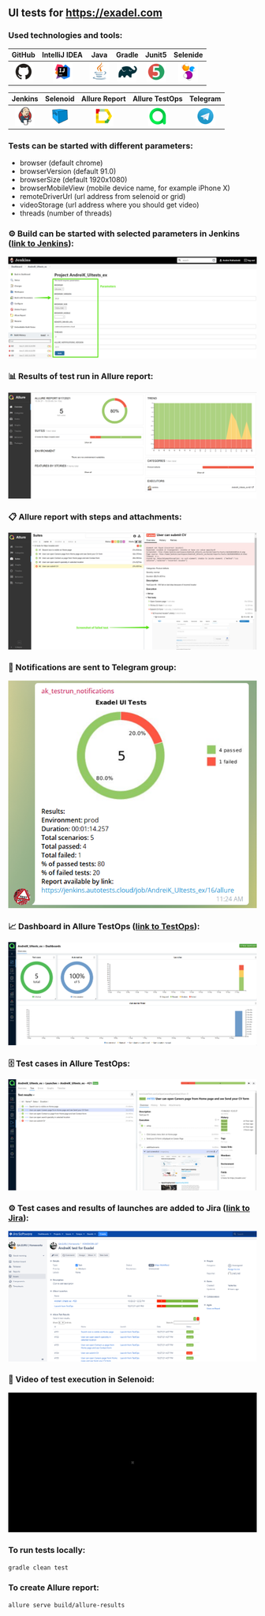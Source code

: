## UI tests for https://exadel.com
### Used technologies and tools:
| GitHub | IntelliJ IDEA | Java | Gradle | Junit5 | Selenide |
|:------:|:----:|:----:|:------:|:------:|:--------:|
| <img src="https://raw.githubusercontent.com/AndreyKolesinskiy/repo-for-data/64fc9f701b325cfc520ee86240394ce8d72dd195/images/GitHub.svg" width="40" height="40"> | <img src="https://raw.githubusercontent.com/AndreyKolesinskiy/repo-for-data/64fc9f701b325cfc520ee86240394ce8d72dd195/images/IDEA.svg" width="40" height="40"> | <img src="https://raw.githubusercontent.com/AndreyKolesinskiy/repo-for-data/64fc9f701b325cfc520ee86240394ce8d72dd195/images/JAVA.svg" width="40" height="40"> | <img src="https://raw.githubusercontent.com/AndreyKolesinskiy/repo-for-data/64fc9f701b325cfc520ee86240394ce8d72dd195/images/Gradle.svg" width="40" height="40"> | <img src="https://raw.githubusercontent.com/AndreyKolesinskiy/repo-for-data/64fc9f701b325cfc520ee86240394ce8d72dd195/images/Junit5.svg" width="40" height="40"> | <img src="https://raw.githubusercontent.com/AndreyKolesinskiy/repo-for-data/64fc9f701b325cfc520ee86240394ce8d72dd195/images/Selenide.svg" width="40" height="40"> |

| Jenkins | Selenoid | Allure Report | Allure TestOps | Telegram |
|:--------:|:-------------:|:---------:|:-------:|:--------:|
| <img src="https://raw.githubusercontent.com/AndreyKolesinskiy/repo-for-data/64fc9f701b325cfc520ee86240394ce8d72dd195/images/Jenkins.svg" width="40" height="40"> | <img src="https://raw.githubusercontent.com/AndreyKolesinskiy/repo-for-data/64fc9f701b325cfc520ee86240394ce8d72dd195/images/Selenoid.svg" width="40" height="40"> | <img src="https://raw.githubusercontent.com/AndreyKolesinskiy/repo-for-data/f0701c966586c26ed7491d721ff90d9b650ce1b6/images/Allure%20Report.svg" width="40" height="40"> | <img src="https://raw.githubusercontent.com/AndreyKolesinskiy/repo-for-data/f0701c966586c26ed7491d721ff90d9b650ce1b6/images/Allure%20TestOps.svg" width="40" height="40"> | <img src="https://raw.githubusercontent.com/AndreyKolesinskiy/repo-for-data/f0701c966586c26ed7491d721ff90d9b650ce1b6/images/Telegram.svg" width="40" height="40"> |

### Tests can be started with different parameters:
* browser (default chrome)
* browserVersion (default 91.0)
* browserSize (default 1920x1080)
* browserMobileView (mobile device name, for example iPhone X)
* remoteDriverUrl (url address from selenoid or grid)
* videoStorage (url address where you should get video)
* threads (number of threads)

### :gear: Build can be started with selected parameters in Jenkins ([link to Jenkins](https://jenkins.autotests.cloud/job/AndreiK_UItests_ex/)):
<img src="https://github.com/AndreyKolesinskiy/repo-for-data/blob/master/images/Jenkins.png?raw=true" >

### :bar_chart: Results of test run in Allure report:
<img src="https://github.com/AndreyKolesinskiy/repo-for-data/blob/master/images/Allure%20overview.png?raw=true" >

### :clipboard: Allure report with steps and attachments:
<img src="https://github.com/AndreyKolesinskiy/repo-for-data/blob/master/images/Allure%20with%20steps.png?raw=true" >

### :bell: Notifications are sent to Telegram group:
<img src="https://github.com/AndreyKolesinskiy/repo-for-data/blob/master/images/Testrun%20notifications%20in%20Telegram.png?raw=true" >

### :chart_with_upwards_trend: Dashboard in Allure TestOps ([link to TestOps](https://allure.autotests.cloud/project/307/dashboards)):
<img src="https://github.com/AndreyKolesinskiy/repo-for-data/blob/master/images/Dashboard.png?raw=true" >

### :file_cabinet: Test cases in Allure TestOps:
<img src="https://github.com/AndreyKolesinskiy/repo-for-data/blob/master/images/Test%20cases%20in%20TestOps.png?raw=true" >

### :gear: Test cases and results of launches are added to Jira ([link to Jira](https://jira.autotests.cloud/browse/HOMEWORK-267)):
<img src="https://github.com/AndreyKolesinskiy/repo-for-data/blob/master/images/Jira.png?raw=true" >

### :movie_camera: Video of test execution in Selenoid:
![alt text](https://github.com/AndreyKolesinskiy/repo-for-data/blob/master/images/testVideo.gif?raw=true "Tests execution recorded")
### To run tests locally:
```bash
gradle clean test
```
### To create Allure report:
```bash
allure serve build/allure-results
```